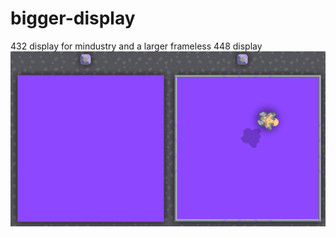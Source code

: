 # bigger-display
432 display for mindustry
and a larger frameless 448 display
![two displays side by side, frameless first, then framed](/preview.png?raw=true "two displays side by side, frameless first, then framed")